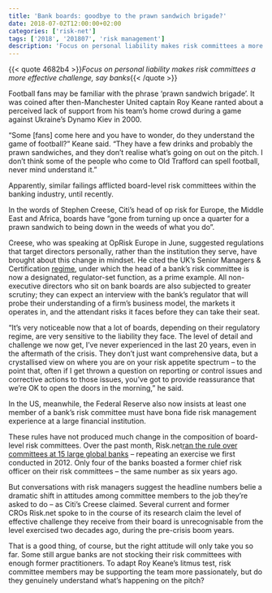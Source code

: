 ```yaml
---
title: 'Bank boards: goodbye to the prawn sandwich brigade?'
date: 2018-07-02T12:00:00+02:00
categories: ['risk-net']
tags: ['2018', '201807', 'risk management']
description: 'Focus on personal liability makes risk committees a more effective challenge, say banks'
---
```


{{< quote 4682b4 >}}_Focus on personal liability makes risk committees a more effective challenge, say banks_{{< /quote >}}

Football fans may be familiar with the phrase ‘prawn sandwich brigade’. It was coined after then-Manchester United captain Roy Keane ranted about a perceived lack of support from his team’s home crowd during a game against Ukraine’s Dynamo Kiev in 2000.

“Some [fans] come here and you have to wonder, do they understand the game of football?” Keane said. “They have a few drinks and probably the prawn sandwiches, and they don’t realise what’s going on out on the pitch. I don’t think some of the people who come to Old Trafford can spell football, never mind understand it.”

Apparently, similar failings afflicted board-level risk committees within the banking industry, until recently.

In the words of Stephen Creese, Citi’s head of op risk for Europe, the Middle East and Africa, boards have “gone from turning up once a quarter for a prawn sandwich to being down in the weeds of what you do”.

Creese, who was speaking at OpRisk Europe in June, suggested regulations that target directors personally, rather than the institution they serve, have brought about this change in mindset. He cited the UK’s Senior Managers & Certification [regime](http://www.risk.net/risk-management/5389216/banks-wrestle-with-conduct-risk-capital-add-ons), under which the head of a bank’s risk committee is now a designated, regulator-set function, as a prime example. All non-executive directors who sit on bank boards are also subjected to greater scrutiny; they can expect an interview with the bank’s regulator that will probe their understanding of a firm’s business model, the markets it operates in, and the attendant risks it faces before they can take their seat.

“It’s very noticeable now that a lot of boards, depending on their regulatory regime, are very sensitive to the liability they face. The level of detail and challenge we now get, I’ve never experienced in the last 20 years, even in the aftermath of the crisis. They don’t just want comprehensive data, but a crystallised view on where you are on your risk appetite spectrum – to the point that, often if I get thrown a question on reporting or control issues and corrective actions to those issues, you’ve got to provide reassurance that we’re OK to open the doors in the morning,” he said.

In the US, meanwhile, the Federal Reserve also now insists at least one member of a bank’s risk committee must have bona fide risk management experience at a large financial institution.

These rules have not produced much change in the composition of board-level risk committees. Over the past month, Risk.net[ran the rule over committees at 15 large global banks](https://www.risk.net/risk-management/5725601/bank-risk-committees-desperately-seeking-risk-managers) – repeating an exercise we first conducted in 2012. Only four of the banks boasted a former chief risk officer on their risk committees – the same number as six years ago.

But conversations with risk managers suggest the headline numbers belie a dramatic shift in attitudes among committee members to the job they’re asked to do – as Citi’s Creese claimed. Several current and former CROs Risk.net spoke to in the course of its research claim the level of effective challenge they receive from their board is unrecognisable from the level exercised two decades ago, during the pre-crisis boom years.

That is a good thing, of course, but the right attitude will only take you so far. Some still argue banks are not stocking their risk committees with enough former practitioners. To adapt Roy Keane’s litmus test, risk committee members may be supporting the team more passionately, but do they genuinely understand what’s happening on the pitch?

